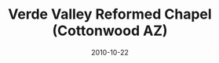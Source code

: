 ---
date: &id001 2010-10-22
end_date: null
location:
  address: 4855 E. Broken Saddle Dr.
  city: Cottonwood
  state: AZ
minister:
- end: null
  name: Brian D. Chang
  start: 2011-01-01
  type: Organizing Pastor
ministers:
- Brian D. Chang
name: Verde Valley Reformed Chapel
names: null
origination_date: *id001
raw_data: 'AZ

  Cottonwood

  Verde Valley Reformed Chapel  (October 22, 2010- )

  4855 E. Broken Saddle Dr.

  Org. Pastor: Brian D. Chang, 2011-

  '
received_from: null
states:
- AZ
status:
  active: true
  end_date: null
  reason: null
  received_from: null
  withdrawal_to: null
title: Verde Valley Reformed Chapel (Cottonwood AZ)
year_established:
- 2010

---